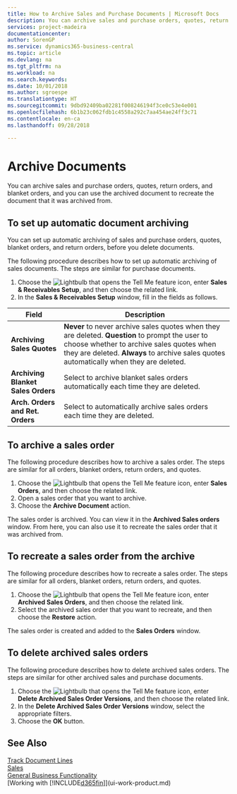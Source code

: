 ```yaml
---
title: How to Archive Sales and Purchase Documents | Microsoft Docs
description: You can archive sales and purchase orders, quotes, return orders, and blanket orders, and you can use the archived document to recreate the document that it was archived from.
services: project-madeira
documentationcenter: 
author: SorenGP
ms.service: dynamics365-business-central
ms.topic: article
ms.devlang: na
ms.tgt_pltfrm: na
ms.workload: na
ms.search.keywords: 
ms.date: 10/01/2018
ms.author: sgroespe
ms.translationtype: HT
ms.sourcegitcommit: 9dbd92409ba02281f008246194f3ce0c53e4e001
ms.openlocfilehash: 6b1b23c062fdb1c4558a292c7aa454ae24ff3c71
ms.contentlocale: en-ca
ms.lasthandoff: 09/28/2018

---
```

# <a name="archive-documents"></a>Archive Documents
You can archive sales and purchase orders, quotes, return orders, and blanket orders, and you can use the archived document to recreate the document that it was archived from.

## <a name="to-set-up-automatic-document-archiving"></a>To set up automatic document archiving  
You can set up automatic archiving of sales and purchase orders, quotes, blanket orders, and return orders, before you delete documents.

The following procedure describes how to set up automatic archiving of sales documents. The steps are similar for purchase documents.
1.  Choose the ![Lightbulb that opens the Tell Me feature](media/ui-search/search_small.png "Tell me what you want to do") icon, enter **Sales & Receivables Setup**, and then choose the related link.
2. In the **Sales & Receivables Setup** window, fill in the fields as follows.

|Field|Description|
|-----|-----------|
|**Archiving Sales Quotes**|**Never** to never archive sales quotes when they are deleted. **Question** to prompt the user to choose whether to archive sales quotes when they are deleted. **Always** to archive sales quotes automatically when they are deleted.|
|**Archiving Blanket Sales Orders**|Select to archive blanket sales orders automatically each time they are deleted.|
|**Arch. Orders and Ret. Orders**|Select to automatically archive sales orders each time they are deleted.|

## <a name="to-archive-a-sales-order"></a>To archive a sales order
The following procedure describes how to archive a sales order. The steps are similar for all orders, blanket orders, return orders, and quotes.

1.  Choose the ![Lightbulb that opens the Tell Me feature](media/ui-search/search_small.png "Tell me what you want to do") icon, enter **Sales Orders**, and then choose the related link.  
2.  Open a sales order that you want to archive.  
3.  Choose the **Archive Document** action.

The sales order is archived. You can view it in the **Archived Sales orders** window. From here, you can also use it to recreate the sales order that it was archived from.

## <a name="to-recreate-a-sales-order-from-the-archive"></a>To recreate a sales order from the archive
The following procedure describes how to recreate a sales order. The steps are similar for all orders, blanket orders, return orders, and quotes.

1.  Choose the ![Lightbulb that opens the Tell Me feature](media/ui-search/search_small.png "Tell me what you want to do") icon, enter **Archived Sales Orders**, and then choose the related link.
2.  Select the archived sales order that you want to recreate, and then choose the **Restore** action.  

The sales order is created and added to the **Sales Orders** window.

## <a name="to-delete-archived-sales-orders"></a>To delete archived sales orders
The following procedure describes how to delete archived sales orders. The steps are similar for other archived sales and purchase documents.

1.  Choose the ![Lightbulb that opens the Tell Me feature](media/ui-search/search_small.png "Tell me what you want to do") icon, enter **Delete Archived Sales Order Versions**, and then choose the related link.  
2.  In the **Delete Archived Sales Order Versions** window, select the appropriate filters.  
3.  Choose the **OK** button.

## <a name="see-also"></a>See Also
[Track Document Lines](across-how-to-track-document-lines.md)  
[Sales](sales-manage-sales.md)  
[General Business Functionality](ui-across-business-areas.md)  
[Working with [!INCLUDE[d365fin](includes/d365fin_md.md)]](ui-work-product.md)

